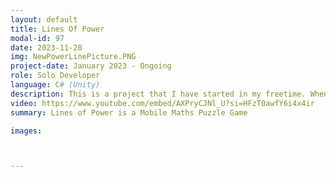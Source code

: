 ```yaml
---
layout: default
title: Lines Of Power
modal-id: 97
date: 2023-11-28
img: NewPowerLinePicture.PNG
project-date: January 2023 - Ongoing
role: Solo Developer
language: C# (Unity)
description: This is a project that I have started in my freetime. When I was in primary school, we were shown a maths game on the internet named Powerline; the idea of the game was to arrange the given numbers on a diagram in order to make all lines equate to the expected result. I have fond memories of this game, though there were only 10 levels or so. I decided that I wanted to use this concept to make a mobile game, in which I could supply countless levels by creating a random generation system. So far I have 100 levels for each size of "Hollow Square" pattern type, as demonstrated in the video. I have a lot of layouts planned, and also intend to create a timed daily challenge mode. 
video: https://www.youtube.com/embed/AXPryCJNl_U?si=HFzT0awfY6i4x4ir
summary: Lines of Power is a Mobile Maths Puzzle Game

images:



---
```

